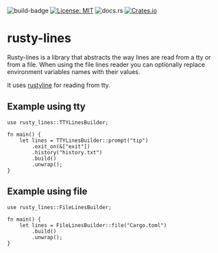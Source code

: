 ![build-badge](https://github.com/paulusminus/transipctl/actions/workflows/rust.yml/badge.svg)
[![License: MIT](https://img.shields.io/badge/License-MIT-yellow.svg)](https://opensource.org/licenses/MIT)
![docs.rs](https://img.shields.io/docsrs/rusty-lines)
[![Crates.io](https://img.shields.io/crates/v/rusty-lines)](https://crates.io/crates/rusty-lines)

# rusty-lines

Rusty-lines is a library that abstracts the way lines are read from a tty or from a file.
When using the file lines reader you can optionally replace environment variables names with their values.

It uses [rustyline](https://crates.io/crates/rustyline) for reading from tty.

## Example using tty

```no_run
use rusty_lines::TTYLinesBuilder;

fn main() {
    let lines = TTYLinesBuilder::prompt("tip")
        .exit_on(&["exit"])
        .history("history.txt")
        .build()
        .unwrap();
}
```

## Example using file

```
use rusty_lines::FileLinesBuilder;

fn main() {
    let lines = FileLinesBuilder::file("Cargo.toml")
        .build()
        .unwrap();
}
```
